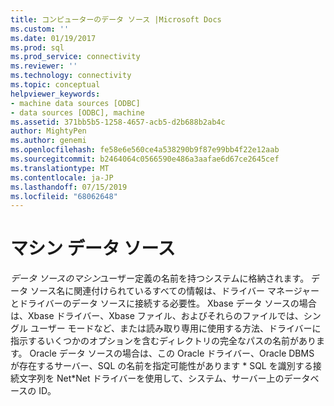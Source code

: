 ```yaml
---
title: コンピューターのデータ ソース |Microsoft Docs
ms.custom: ''
ms.date: 01/19/2017
ms.prod: sql
ms.prod_service: connectivity
ms.reviewer: ''
ms.technology: connectivity
ms.topic: conceptual
helpviewer_keywords:
- machine data sources [ODBC]
- data sources [ODBC], machine
ms.assetid: 371bb5b5-1258-4657-acb5-d2b688b2ab4c
author: MightyPen
ms.author: genemi
ms.openlocfilehash: fe58e6e560ce4a538290b9f87e99bb4f22e12aab
ms.sourcegitcommit: b2464064c0566590e486a3aafae6d67ce2645cef
ms.translationtype: MT
ms.contentlocale: ja-JP
ms.lasthandoff: 07/15/2019
ms.locfileid: "68062648"
---
```

# <a name="machine-data-sources"></a>マシン データ ソース
*データ ソースのマシン*ユーザー定義の名前を持つシステムに格納されます。 データ ソース名に関連付けられているすべての情報は、ドライバー マネージャーとドライバーのデータ ソースに接続する必要性。 Xbase データ ソースの場合は、Xbase ドライバー、Xbase ファイル、およびそれらのファイルでは、シングル ユーザー モードなど、または読み取り専用に使用する方法、ドライバーに指示するいくつかのオプションを含むディレクトリの完全なパスの名前があります。 Oracle データ ソースの場合は、この Oracle ドライバー、Oracle DBMS が存在するサーバー、SQL の名前を指定可能性があります * SQL を識別する接続文字列を Net\*Net ドライバーを使用して、システム、サーバー上のデータベースの ID。

